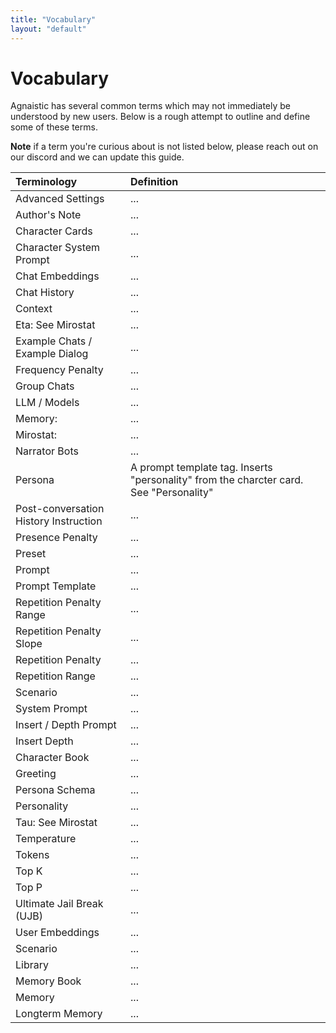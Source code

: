 ```yaml
---
title: "Vocabulary"
layout: "default"
---
```


# Vocabulary

Agnaistic has several common terms which may not immediately be understood by new users.  Below is a rough attempt to outline and define some of these terms.

**Note** if a term you're curious about is not listed below, please reach out on our discord and we can update this guide.

| Terminology                           | Definition                                                                               |
|:--------------------------------------|:-----------------------------------------------------------------------------------------|
| Advanced Settings                     | ...                                                                                      |
| Author's Note                         | ...                                                                                      |
| Character Cards                       | ...                                                                                      |
| Character System Prompt               | ...                                                                                      |
| Chat Embeddings                       | ...                                                                                      |
| Chat History                          | ...                                                                                      |
| Context                               | ...                                                                                      |
| Eta: See Mirostat                     | ...                                                                                      |
| Example Chats / Example Dialog        | ...                                                                                      |
| Frequency Penalty                     | ...                                                                                      |
| Group Chats                           | ...                                                                                      |
| LLM / Models                          | ...                                                                                      |
| Memory:                               | ...                                                                                      |
| Mirostat:                             | ...                                                                                      |
| Narrator Bots                         | ...                                                                                      |
| Persona                               | A prompt template tag.  Inserts "personality" from the charcter card.  See "Personality" |
| Post-conversation History Instruction | ...                                                                                      |
| Presence Penalty                      | ...                                                                                      |
| Preset                                | ...                                                                                      | 
| Prompt                                | ...                                                                                      | 
| Prompt Template                       | ...                                                                                      | 
| Repetition Penalty Range              | ...                                                                                      |
| Repetition Penalty Slope              | ...                                                                                      |
| Repetition Penalty                    | ...                                                                                      |
| Repetition Range                      | ...                                                                                      |
| Scenario                              | ...                                                                                      |
| System Prompt                         | ...                                                                                      |
| Insert / Depth Prompt                 | ...                                                                                      |
| Insert Depth                          | ...                                                                                      |
| Character Book                        | ...                                                                                      |
| Greeting                              | ...                                                                                      |
| Persona Schema                        | ...                                                                                      |
| Personality                    | ...                                                                                      |
| Tau: See Mirostat                     | ...                                                                                      |
| Temperature                           | ...                                                                                      |
| Tokens                                | ...                                                                                      |
| Top K                                 | ...                                                                                      |
| Top P                                 | ...                                                                                      |
| Ultimate Jail Break (UJB)             | ...                                                                                      |
| User Embeddings                       | ...                                                                                      |
| Scenario                              | ...                                                                                      |
| Library                               | ...                                                                                      |
| Memory Book                           | ...                                                                                      |
| Memory                                | ...                                                                                      |
| Longterm Memory                       | ...                                                                                      |


